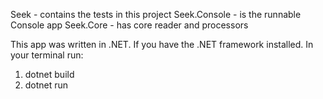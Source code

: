 Seek - contains the tests in this project
Seek.Console - is the runnable Console app
Seek.Core - has core reader and processors

This app was written in .NET. If you have the .NET framework installed. In your terminal run:
1) dotnet build
2) dotnet run

